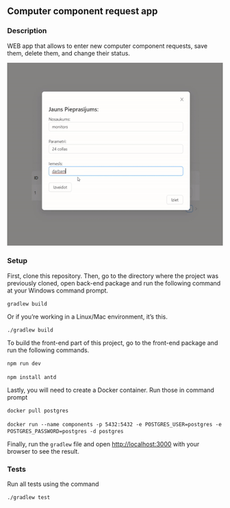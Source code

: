 ## Computer component request app

### Description

WEB app that allows to enter new computer component requests, save them, delete them, and change their status.

![](components.gif)

### Setup

First, clone this repository. Then, go to the directory where the project was previously cloned, open back-end package and run the following command at your Windows command prompt.
```
gradlew build
```
Or if you’re working in a Linux/Mac environment, it’s this.
```
./gradlew build
```
To build the front-end part of this project, go to the front-end package and run the following commands.
```
npm run dev

npm install antd
```
Lastly, you will need to create a Docker container. Run those in command prompt
```
docker pull postgres

docker run --name components -p 5432:5432 -e POSTGRES_USER=postgres -e POSTGRES_PASSWORD=postgres -d postgres
```
Finally, run the `gradlew` file and open [http://localhost:3000](http://localhost:3000) with your browser to see the result.

### Tests

Run all tests using the command 
```
./gradlew test
```
